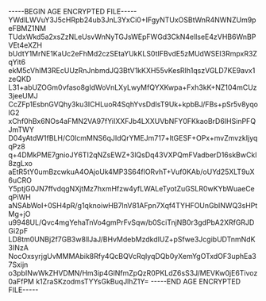 -----BEGIN AGE ENCRYPTED FILE-----
YWdlLWVuY3J5cHRpb24ub3JnL3YxCi0+IFgyNTUxOSBtWnR4NWNZUm9peFBMZ1NM
TUdxWkd5a2xsZzNLeUsvWnNyTGJsWEpFWGd3CkN4ellseE4zVHB6WnBPVEt4eXZH
bUdtY1MrNE1KaUc2eFhMd2czSEtaYUkKLS0tIFBvdE5zMUdWSEI3RmpxR3ZqYit6
ekM5cVhIM3REcUUzRnJnbmdJQ3BtV1kKXH55vKesRIh1qszVGLD7KE9avx1zeQKD
L31+abUZOGm0vfaso8gIdWoVnLXyLwyMfQYXKwpa+Fxh3kK+NZ104mCUz3jeeUMJ
CcZFp1EsbnGVQhy3ku3ICHLuoR4SqhYvsDdIsT9Uk+kpbBJ/FBs+pSr5v8yqolG2
xChf0hBx6NOs4aFMN2VA97fYiIXXFJb4LXXUVbNFY0FKkaoBrD6IHSinPFQJmTWY
D04yAtdW1fBLH/C0IcmMNS6qJIdQrYMEJm717+ltGESF+OPx+mvZmvzkIjyqqPz8
q+4DMkPME7gnioJY6TI2qNZsEWZ+3lQsDq43VXPQmFVadberD16skBwCkl8zgLxo
aEtR5tY0umBzcwkuA4OAjoUk4MP3S64flORvhT+Vuf0KAb/oUYd25XLT9uX6uCRO
Y5ptjG0JN7ffvdqgNXjtMz7hxmHfzw4yfLWALeTyotZuGSLR0wKYbWuaeCeqPiWH
aNSAbWoI+0SH4pR/g1qknoiwHB7lnV81AFpn7Xqf4TYHFOUnGbINWQ3sHPtMg+jO
u9948UL/Qvc4mgYehaTnVo4gmPrFvSqw/b0SciTnjNB0r3gdPbA2XRfGRJDGi2pF
LD8tm0UNBj2f7GB3w8llJaJ/BHvMdebMzdkdIUZ+pSfwe3JcgibUDTnmNdK3INzA
NocOxsyrjgUvMMMAbik8Rfy4QcBQVcRqIyqDQb0yXemYgOTxdOF3uphEa37Sxijn
o3pbINwWkZHVDMN/Hm3ip4GlNfmZpQzR0PKLdZ6sS3J/MEVKw0jE6Tivoz0aFfPM
k1ZraSKzodmsTYYsGkBuqJlhZ1Y=
-----END AGE ENCRYPTED FILE-----
